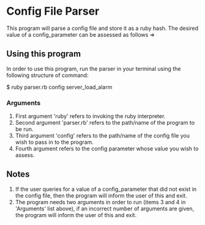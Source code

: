 # Config File Parser
This program will parse a config file and store it as a ruby hash. The desired value of a config_parameter can be assessed as follows =>

## Using this program
In order to use this program, run the parser in your terminal using the following structure of command:

$ ruby parser.rb config server_load_alarm

### Arguments
1. First argument 'ruby' refers to invoking the ruby interpreter.
2. Second argument 'parser.rb' refers to the path/name of the program to be run.
3. Third argument 'config' refers to the path/name of the config file you wish to pass in to the program.
4. Fourth argument refers to the config parameter whose value you wish to assess.


## Notes
1. If the user queries for a value of a config_parameter that did not exist in the config file, then the program will inform the user of this and exit.
2. The program needs two arguments in order to run (items 3 and 4 in 'Arguments' list above), if an incorrect number of arguments are given, the program will inform the user of this and exit.